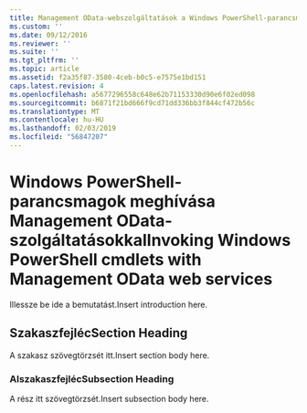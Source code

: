 ```yaml
---
title: Management OData-webszolgáltatások a Windows PowerShell-parancsmagok meghívása |} A Microsoft Docs
ms.custom: ''
ms.date: 09/12/2016
ms.reviewer: ''
ms.suite: ''
ms.tgt_pltfrm: ''
ms.topic: article
ms.assetid: f2a35f87-3580-4ceb-b0c5-e7575e1bd151
caps.latest.revision: 4
ms.openlocfilehash: a5677296558c648e62b71153330d90e6f02ed098
ms.sourcegitcommit: b6871f21bd666f9cd71dd336bb3f844cf472b56c
ms.translationtype: MT
ms.contentlocale: hu-HU
ms.lasthandoff: 02/03/2019
ms.locfileid: "56847207"
---
```

# <a name="invoking-windows-powershell-cmdlets-with-management-odata-web-services"></a><span data-ttu-id="2746c-102">Windows PowerShell-parancsmagok meghívása Management OData-szolgáltatásokkal</span><span class="sxs-lookup"><span data-stu-id="2746c-102">Invoking Windows PowerShell cmdlets with Management OData web services</span></span>

<span data-ttu-id="2746c-103">Illessze be ide a bemutatást.</span><span class="sxs-lookup"><span data-stu-id="2746c-103">Insert introduction here.</span></span>

## <a name="section-heading"></a><span data-ttu-id="2746c-104">Szakaszfejléc</span><span class="sxs-lookup"><span data-stu-id="2746c-104">Section Heading</span></span>

<span data-ttu-id="2746c-105">A szakasz szövegtörzsét itt.</span><span class="sxs-lookup"><span data-stu-id="2746c-105">Insert section body here.</span></span>

### <a name="subsection-heading"></a><span data-ttu-id="2746c-106">Alszakaszfejléc</span><span class="sxs-lookup"><span data-stu-id="2746c-106">Subsection Heading</span></span>

<span data-ttu-id="2746c-107">A rész itt szövegtörzsét.</span><span class="sxs-lookup"><span data-stu-id="2746c-107">Insert subsection body here.</span></span>
